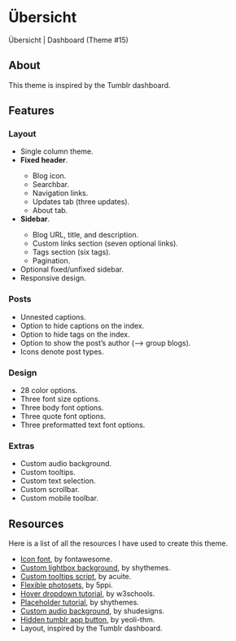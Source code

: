 # Übersicht
Übersicht | Dashboard (Theme #15)

<h2>About</h2>
<p>This theme is inspired by the Tumblr dashboard.</p>

<h2>Features</h2>
<h3>Layout</h3>
<ul>
<li>Single column theme.</li>
<li><strong>Fixed header</strong>.</li>
<ul>
<li>Blog icon.</li>
<li>Searchbar.</li>
<li>Navigation links.</li>
<li>Updates tab (three updates).</li>
<li>About tab.</li>
</ul>
<li><strong>Sidebar</strong>.</li>
<ul>
<li>Blog URL, title, and description.</li>
<li>Custom links section (seven optional links).</li>
<li>Tags section (six tags).</li>
<li>Pagination.</li>
</ul>
<li>Optional fixed/unfixed sidebar.</li>
<li>Responsive design.</li>
</ul>
<h3>Posts</h3>
<ul>
<li>Unnested captions.</li>
<li>Option to hide captions on the index.</li>
<li>Option to hide tags on the index.</li>
<li>Option to show the post&rsquo;s author (&ndash;&gt; group blogs).</li>
<li>Icons&nbsp;denote post types.</li>
</ul>
<h3>Design</h3>
<ul>
<li>28 color options.</li>
<li>Three font size options.</li>
<li>Three body font options.</li>
<li>Three quote font options.</li>
<li>Three preformatted text font options.</li>
</ul>
<h3>Extras</h3>
<ul>
<li>Custom audio background.</li>
<li>Custom tooltips.</li>
<li>Custom text selection.</li>
<li>Custom scrollbar.</li>
<li>Custom mobile toolbar.</li>
</ul>
<h2>Resources</h2>
<p>Here is a list of all the resources I have used to create this theme.</p>
<ul>
<li><a href="https://fontawesome.com/icons?d=gallery&amp;m=free" title="Free icons. | fontawesome" target="_blank">Icon font</a>, by fontawesome.</li>
<li><a href="http://shythemes.tumblr.com/post/140444996328/tutorial-lightboxes" title="Custom lightboxes tutorial. | shythemes" target="_blank">Custom lightbox background</a>, by shythemes.</li>
<li><a href="http://acuite.tumblr.com/post/53152126640/tutorial-tooltips" title="Custom tooltips. | acuite" target="_blank">Custom tooltips script</a>, by acuite.</li>
<li><a href="https://github.com/Spacetchi/tumblr-flexible-photoset/blob/master/README.md" title="Flexible photosets. | 5ppi" target="_blank">Flexible photosets</a>, by 5ppi.</li>
<li><a href="https://www.w3schools.com/howto/howto_css_dropdown.asp" title="How To: Hover Dropdown &ndash; by w3schools" target="_blank">Hover dropdown tutorial</a>, by w3schools.</li>
<li><a href="https://yeolithm.com/post/172903772712/tutorial-removing-tumblr-app-button-on-mobile" title="Hidden tumblr app button. | yeoli-thm" target="_blank">Placeholder tutorial</a>, by shythemes.</li>
<li><a href="https://yeolithm.com/post/172903772712/tutorial-removing-tumblr-app-button-on-mobile" title="Hidden tumblr app button. | yeoli-thm" target="_blank">Custom audio background</a>, by shudesigns.</li>
<li><a href="https://yeolithm.com/post/172903772712/tutorial-removing-tumblr-app-button-on-mobile" title="Hidden tumblr app button. | yeoli-thm" target="_blank">Hidden tumblr app button</a>, by yeoli-thm.</li>
<li>Layout, inspired by the Tumblr dashboard.</li>
</ul>
